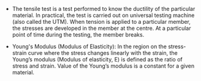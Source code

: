 - The tensile test is a test performed to know the ductility of the particular material. In practical, the test is carried out on universal testing machine (also called the UTM). When tension is applied to a particular member, the stresses are developed in the member at the centre. At a particular point of time during the testing, the member breaks.

- Young's Modulus (Modulus of Elasticity): In the region on the stress-strain curve where the stress changes linearly with the strain, the Young’s modulus (Modulus of elasticity, E) is defined as the ratio of stress and strain. Value of the Young’s modulus is a constant for a given material. 


